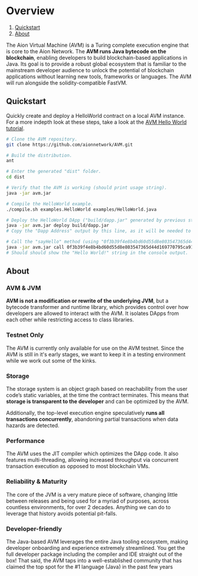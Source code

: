 # Overview

1. [Quickstart](#quickstart)
2. [About](#about)

The Aion Virtual Machine (AVM) is a Turing complete execution engine that is core to the Aion Network. The **AVM runs Java bytecode on the blockchain**, enabling developers to build blockchain-based applications in Java. Its goal is to provide a robust global ecosystem that is familiar to the mainstream developer audience to unlock the potential of blockchain applications without learning new tools, frameworks or languages. The AVM will run alongside the solidity-compatible FastVM.

## Quickstart

Quickly create and deploy a HelloWorld contract on a local AVM instance. For a more indepth look at these steps, take a look at the [AVM Hello World tutorial](https://docs.aion.network/docs/hello-world).

```bash
# Clone the AVM repository.
git clone https://github.com/aionnetwork/AVM.git

# Build the distribution.
ant

# Enter the generated "dist" folder.
cd dist

# Verify that the AVM is working (should print usage string).
java -jar avm.jar

# Compile the HelloWorld example.
./compile.sh examples.HelloWorld examples/HelloWorld.java

# Deploy the HelloWorld DApp ("build/dapp.jar" generated by previous step).
java -jar avm.jar deploy build/dapp.jar
# Copy the "Dapp Address" output by this line, as it will be needed to interact with the deployed DApp.

# Call the "sayHello" method (using "0f3b39f4e8b4bd60d55d8e803547365d44d169770795ca9192eec3e20163e111" as an example DApp address).
java -jar avm.jar call 0f3b39f4e8b4bd60d55d8e803547365d44d169770795ca9192eec3e20163e111 -m "sayHello"
# Should should show the "Hello World!" string in the console output.
```

## About

### AVM & JVM

**AVM is not a modification or rewrite of the underlying JVM**, but a bytecode transformer and runtime library, which provides control over how developers are allowed to interact with the AVM. It isolates DApps from each other while restricting access to class libraries.

### Testnet Only

The AVM is currently only available for use on the AVM testnet. Since the AVM is still in it's early stages, we want to keep it in a testing environment while we work out some of the kinks.

### Storage

The storage system is an object graph based on reachability from the user code’s static variables, at the time the contract terminates.  This means that **storage is transparent to the developer** and can be optimized by the AVM.

Additionally, the top-level execution engine speculatively **runs all transactions concurrently**, abandoning partial transactions when data hazards are detected.

### Performance

The AVM uses the JIT compiler which optimizes the DApp code. It also features multi-threading, allowing increased throughput via concurrent transaction execution as opposed to most blockchain VMs.

### Reliability & Maturity

The core of the JVM is a very mature piece of software, changing little between releases and being used for a myriad of purposes, across countless environments, for over 2 decades. Anything we can do to leverage that history avoids potential pit-falls.

### Developer-friendly

The Java-based AVM leverages the entire Java tooling ecosystem, making developer onboarding and experience extremely streamlined. You get the full developer package including the compiler and IDE straight out of the box! That said, the AVM taps into a well-established community that has claimed the top spot for the #1 language (Java) in the past few years